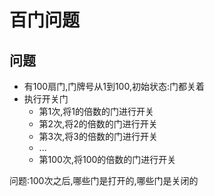 # 百门问题

## 问题

- 有100扇门,门牌号从1到100,初始状态:门都关着
- 执行开关门
  - 第1次,将1的倍数的门进行开关
  - 第2次,将2的倍数的门进行开关
  - 第3次,将3的倍数的门进行开关
  - ...
  - 第100次,将100的倍数的门进行开关

问题:100次之后,哪些门是打开的,哪些门是关闭的
